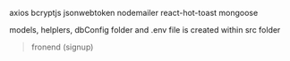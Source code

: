 axios bcryptjs jsonwebtoken nodemailer react-hot-toast mongoose

models, helplers, dbConfig folder and .env file is created within src folder

> fronend (signup)
> 